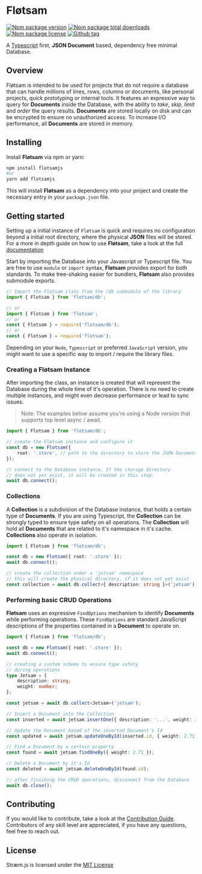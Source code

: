 <!-- @format -->

# Fløtsam

[![Npm package version](https://badgen.net/npm/v/flotsamjs)](https://www.npmjs.com/package/flotsamjs)
[![Npm package total downloads](https://badgen.net/npm/dt/flotsamjs)](https://npmjs.com/package/flotsamjs)
[![Npm package license](https://badgen.net/npm/license/flotsamjs)](https://npmjs.com/package/flotsamjs)
[![Github tag](https://badgen.net/github/tag/iamsebastiandev/flotsam)](https://github.com/iamsebastiandev/rollup-plugin-rld/tags)

A [Typescript](https://www.typescriptlang.org) first, **JSON Document** based, dependency free minimal Database.

## Overview

Fløtsam is intended to be used for projects that do not require a database that can handle millions of lines, rows, columns or documents, like personal projects, quick prototyping or internal tools. It features an expressive way to query for **Documents** inside the Database, with the ability to _take_, _skip_, _limit_ and _order_ the query results. **Documents** are stored locally on disk and can be encrypted to ensure no unauthorized access. To increase I/O performance, all **Documents** are stored in memory.

## Installing

Install **Fløtsam** via npm or yarn:

```bash
npm install flotsamjs
#or
yarn add flotsamjs
```

This will install **Fløtsam** as a dependency into your project and create the necessary entry in your `package.json` file.

## Getting started

Setting up a initial instance of `Fløtsam` is quick and requires no configuration beyond a initial root directory, where the physical **JSON** files will be stored. For a more in depth guide on how to use **Fløtsam**, take a look at the full [documentation](./docs/readme.md)

Start by importing the Database into your Javascript or Typescript file. You are free to use `module` or `import` syntax, **Fløtsam** provides export for both standards. To make tree-shaking easier for bundlers, **Fløtsam** also provides submodule exports.

```ts
// Import the Flotsam class from the /db submodule of the library
import { Flotsam } from 'flotsam/db';

// or
import { Flotsam } from 'flotsam';
// or
const { Flotsam } = require('flotsam/db');
// or
const { Flotsam } = require('flotsam');
```

Depending on your `Node`, `Typescript` or preferred `JavaScript` version, you might want to use a specific way to import / require the library files.

### Creating a Fløtsam Instance

After importing the class, an instance is created that will represent the Database during the whole time of it's operation. There is no need to create multiple instances, and might even decrease performance or lead to sync issues.

> Note: The examples below assume you're using a Node version that supports top level async / await.

```ts
import { Flotsam } from 'flotsam/db';

// create the Fløtsam instance and configure it
const db = new Flotsam({
    root: '.store', // path to the directory to store the JSON Documents
});

// connect to the Database instance. If the storage directory
// does not yet exist, it will be created in this step.
await db.connect();
```

### Collections

A **Collection** is a subdivision of the Database instance, that holds a certain type of **Documents**. If you are using Typescript, the **Collection** can be strongly typed to ensure type safety on all operations. The **Collection** will hold all **Documents** that are related to it's namespace in it's cache. **Collections** also operate in isolation.

```ts
import { Flotsam } from 'flotsam/db';

const db = new Flotsam({ root: '.store' });
await db.connect();

// create the collection under a 'jetsam' namespace
// this will create the physical directory, if it does not yet exist
const collection = await db.collect<{ description: string }>('jetsam');
```

### Performing basic CRUD Operations

**Fløtsam** uses an expressive `FindOptions` mechanism to identify **Documents** while performing operations. These `FindOptions` are standard JavaScript descriptions of the properties contained in a **Document** to operate on.

```ts
import { Flotsam } from 'flotsam/db';

const db = new Flotsam({ root: '.store' });
await db.connect();

// creating a custom schema to ensure type safety
// during operations
type Jetsam = {
    description: string;
    weight: number;
};

const jetsam = await db.collect<Jetsam>('jetsam');

// Insert a Document into the Collection
const inserted = await jetsam.insertOne({ description: '...', weight: 3.14 });

// Update the Document based of the inserted Document's Id
const updated = await jetsam.updateOneById(inserted.id, { weight: 2.71 });

// Find a Document by a certain property
const found = await jetsam.findOneBy({ weight: 2.71 });

// Delete a Document by it's Id
const deleted = await jetsam.deleteOneById(found.id);

// after finishing the CRUD operations, disconnect from the Database
await db.close();
```

## Contributing

If you would like to contribute, take a look at the [Contribution Guide](./contributing.md). Contributors of any skill level are
appreciated, if you have any questions, feel free to reach out.

## License

Stræm.js is licensed under the [MIT License](https://opensource.org/licenses/MIT)
